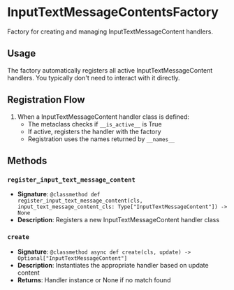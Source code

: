 # InputTextMessageContentsFactory

Factory for creating and managing InputTextMessageContent handlers.

## Usage

The factory automatically registers all active InputTextMessageContent handlers. 
You typically don't need to interact with it directly.

## Registration Flow

1. When a InputTextMessageContent handler class is defined:
   - The metaclass checks if `__is_active__` is True
   - If active, registers the handler with the factory
   - Registration uses the names returned by `__names__`

## Methods

### `register_input_text_message_content`
- **Signature**: `@classmethod def register_input_text_message_content(cls, input_text_message_content_cls: Type["InputTextMessageContent"]) -> None`
- **Description**: Registers a new InputTextMessageContent handler class

### `create`
- **Signature**: `@classmethod async def create(cls, update) -> Optional["InputTextMessageContent"]`
- **Description**: Instantiates the appropriate handler based on update content
- **Returns**: Handler instance or None if no match found
